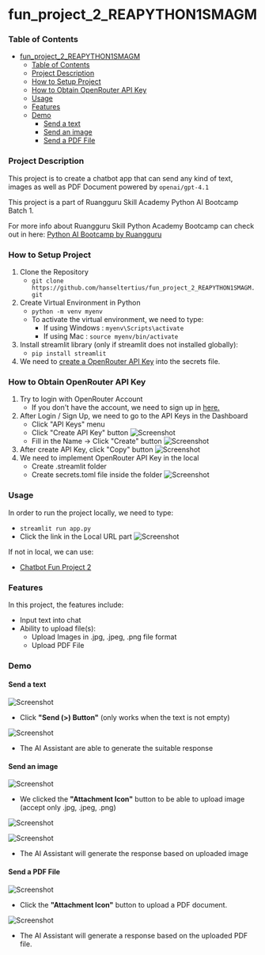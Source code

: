 # fun_project_2_REAPYTHON1SMAGM

### Table of Contents

- [fun\_project\_2\_REAPYTHON1SMAGM](#fun_project_2_reapython1smagm)
    - [Table of Contents](#table-of-contents)
    - [Project Description](#project-description)
    - [How to Setup Project](#how-to-setup-project)
    - [How to Obtain OpenRouter API Key](#how-to-obtain-openrouter-api-key)
    - [Usage](#usage)
    - [Features](#features)
    - [Demo](#demo)
      - [Send a text](#send-a-text)
      - [Send an image](#send-an-image)
      - [Send a PDF File](#send-a-pdf-file)

### Project Description

This project is to create a chatbot app that can send any kind of text, images
as well as PDF Document powered by `openai/gpt-4.1`

This project is a part of Ruangguru Skill Academy Python AI Bootcamp Batch 1.

For more info about Ruangguru Skill Python Academy Bootcamp can check out in
here: [Python AI Bootcamp by Ruangguru](https://rea.ruangguru.com/python-ai)

### How to Setup Project

1. Clone the Repository
   - `git clone https://github.com/hanseltertius/fun_project_2_REAPYTHON1SMAGM.git`
2. Create Virtual Environment in Python
   - `python -m venv myenv`
   - To activate the virtual environment, we need to type:
     - If using Windows : `myenv\Scripts\activate`
     - If using Mac : `source myenv/bin/activate`
3. Install streamlit library (only if streamlit does not installed globally):
   - `pip install streamlit`
4. We need to [create a OpenRouter API Key](#how-to-obtain-openrouter-api-key)
   into the secrets file.

### How to Obtain OpenRouter API Key

1. Try to login with OpenRouter Account
   - If you don't have the account, we need to sign up in
     [here.](https://openrouter.ai/sign-up)
2. After Login / Sign Up, we need to go to the API Keys in the Dashboard
   - Click "API Keys" menu
   - Click "Create API Key" button
     ![Screenshot](screenshots/Menu%20API%20Key.png)
   - Fill in the Name -> Click "Create" button
     ![Screenshot](screenshots/Create%20a%20Key.png)
3. After create API Key, click "Copy" button
   ![Screenshot](screenshots/Copy%20a%20Token.png)
4. We need to implement OpenRouter API Key in the local
   - Create .streamlit folder
   - Create secrets.toml file inside the folder
     ![Screenshot](screenshots/Define%20the%20Token.png)

### Usage

In order to run the project locally, we need to type:

- `streamlit run app.py`
- Click the link in the Local URL part
  ![Screenshot](screenshots/Running%20the%20project%20in%20localhost.png)

If not in local, we can use:

- [Chatbot Fun Project 2](https://chatbot-fun-project.streamlit.app/)

### Features

In this project, the features include:

- Input text into chat
- Ability to upload file(s):
  - Upload Images in .jpg, .jpeg, .png file format
  - Upload PDF File

### Demo

#### Send a text

![Screenshot](screenshots/Input%20Text.png)

- Click **"Send (>) Button"** (only works when the text is not empty)

![Screenshot](screenshots/Input%20Text%20Result.png)

- The AI Assistant are able to generate the suitable response

#### Send an image

![Screenshot](screenshots/Upload%20Image%20Text.png)

- We clicked the **"Attachment Icon"** button to be able to upload image (accept
  only .jpg, .jpeg, .png)

![Screenshot](screenshots/Upload%20Image%20Result.png)

![Screenshot](screenshots/Upload%20Image%20Result%202.png)

- The AI Assistant will generate the response based on uploaded image

#### Send a PDF File

![Screenshot](screenshots/Upload%20PDF%20Text.png)

- Click the **"Attachment Icon"** button to upload a PDF document.

![Screenshot](screenshots/Upload%20PDF%20Result.png)

- The AI Assistant will generate a response based on the uploaded PDF file.
